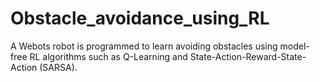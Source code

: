 # Obstacle_avoidance_using_RL
A Webots robot is programmed to learn avoiding obstacles using model-free RL algorithms such as Q-Learning and State-Action-Reward-State-Action (SARSA).  
